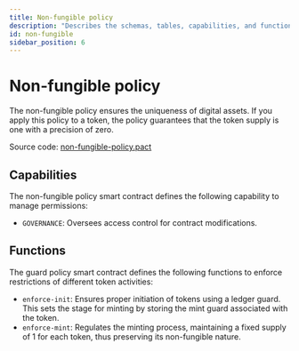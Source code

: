 ```yaml
---
title: Non-fungible policy
description: "Describes the schemas, tables, capabilities, and functions defined in the non-fungible policy."
id: non-fungible
sidebar_position: 6
---
```


# Non-fungible policy

The non-fungible policy ensures the uniqueness of digital assets.
If you apply this policy to a token, the policy guarantees that the token supply is one with a precision of zero.

Source code: [non-fungible-policy.pact](https://github.com/kadena-io/marmalade/blob/main/pact/concrete-policies/non-fungible-policy/non-fungible-policy-v1.pact)

## Capabilities

The non-fungible policy smart contract defines the following capability to manage permissions:

- `GOVERNANCE`: Oversees access control for contract modifications.

## Functions

The guard policy smart contract defines the following functions to enforce restrictions of different token activities:

- `enforce-init`: Ensures proper initiation of tokens using a ledger guard. This
  sets the stage for minting by storing the mint guard associated with the
  token.
- `enforce-mint`: Regulates the minting process, maintaining a fixed supply of 1
  for each token, thus preserving its non-fungible nature.
